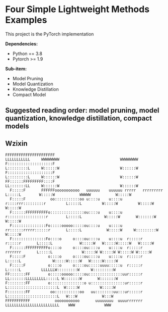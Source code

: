 # Four Simple Lightweight Methods Examples

This project is the PyTorch implementation

**Dependencies:**
- Python == 3.8
- Pytorch >= 1.9

**Sub-item:**
- Model Pruning
- Model Quantization
- Knowledge Distillation
- Compact Model

## Suggested reading order: model pruning, model quantization, knowledge distillation, compact models

## Wzixin


	                                                                                                                                         
	                                                                                                                                         
	FFFFFFFFFFFFFFFFFFFFFF                                                        LLLLLLLLLLL     WWWWWWWW                           WWWWWWWW
	F::::::::::::::::::::F                                                        L:::::::::L     W::::::W                           W::::::W
	F::::::::::::::::::::F                                                        L:::::::::L     W::::::W                           W::::::W
	FF::::::FFFFFFFFF::::F                                                        LL:::::::LL     W::::::W                           W::::::W
	  F:::::F       FFFFFFooooooooooo   uuuuuu    uuuuuu rrrrr   rrrrrrrrr          L:::::L        W:::::W           WWWWW           W:::::W 
	  F:::::F           oo:::::::::::oo u::::u    u::::u r::::rrr:::::::::r         L:::::L         W:::::W         W:::::W         W:::::W  
	  F::::::FFFFFFFFFFo:::::::::::::::ou::::u    u::::u r:::::::::::::::::r        L:::::L          W:::::W       W:::::::W       W:::::W   
	  F:::::::::::::::Fo:::::ooooo:::::ou::::u    u::::u rr::::::rrrrr::::::r       L:::::L           W:::::W     W:::::::::W     W:::::W    
	  F:::::::::::::::Fo::::o     o::::ou::::u    u::::u  r:::::r     r:::::r       L:::::L            W:::::W   W:::::W:::::W   W:::::W     
	  F::::::FFFFFFFFFFo::::o     o::::ou::::u    u::::u  r:::::r     rrrrrrr       L:::::L             W:::::W W:::::W W:::::W W:::::W      
	  F:::::F          o::::o     o::::ou::::u    u::::u  r:::::r                   L:::::L              W:::::W:::::W   W:::::W:::::W       
	  F:::::F          o::::o     o::::ou:::::uuuu:::::u  r:::::r                   L:::::L         LLLLLLW:::::::::W     W:::::::::W        
	FF:::::::FF        o:::::ooooo:::::ou:::::::::::::::uur:::::r                 LL:::::::LLLLLLLLL:::::L W:::::::W       W:::::::W         
	F::::::::FF        o:::::::::::::::o u:::::::::::::::ur:::::r                 L::::::::::::::::::::::L  W:::::W         W:::::W          
	F::::::::FF         oo:::::::::::oo   uu::::::::uu:::ur:::::r                 L::::::::::::::::::::::L   W:::W           W:::W           
	FFFFFFFFFFF           ooooooooooo       uuuuuuuu  uuuurrrrrrr                 LLLLLLLLLLLLLLLLLLLLLLLL    WWW             WWW            
	                                                                                                                                         
	                                                                                                                                         
	                                                                                                                                         
	                                                                                                                                         
	                                                                                                                                         
	                                                                                                                                         
	                                                                                                                                         
